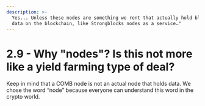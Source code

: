 ```yaml
---
description: >-
  Yes... Unless these nodes are something we rent that actually hold blocks of
  data on the blockchain, like Strongblocks nodes as a service…"
---
```


# 2.9 - Why "nodes"? Is this not more like a yield farming type of deal?

Keep in mind that a COMB node is not an actual node that holds data. We chose the word “node” because everyone can understand this word in the crypto world.
